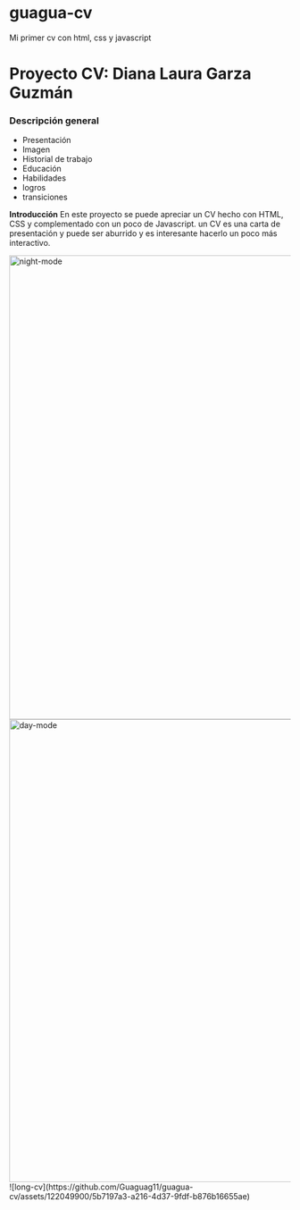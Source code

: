 # guagua-cv
Mi primer cv con html, css y javascript

# Proyecto CV: Diana Laura Garza Guzmán 

### Descripción general

* Presentación
* Imagen
* Historial de trabajo
* Educación
* Habilidades
* logros
* transiciones

 
**Introducción** 
En este proyecto se puede apreciar un CV hecho con HTML, CSS y complementado con un poco de Javascript. 
un CV es una carta de presentación y puede ser aburrido y es interesante hacerlo un poco más interactivo.

<img width="830" alt="night-mode" src="https://github.com/Guaguag11/guagua-cv/assets/122049900/411d800c-0113-47f7-8867-e2a5f4da3ab2">
<img width="828" alt="day-mode" src="https://github.com/Guaguag11/guagua-cv/assets/122049900/b740b278-5c04-41f0-9729-ecd9fabfe8b0">
![long-cv](https://github.com/Guaguag11/guagua-cv/assets/122049900/5b7197a3-a216-4d37-9fdf-b876b16655ae)

